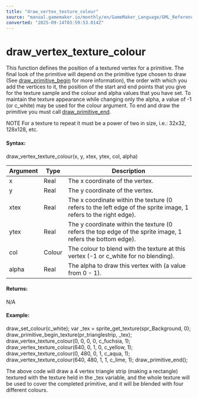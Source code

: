 ```yaml
---
title: "draw_vertex_texture_colour"
source: "manual.gamemaker.io/monthly/en/GameMaker_Language/GML_Reference/Drawing/Primitives/draw_vertex_texture_colour.htm"
converted: "2025-09-14T03:59:53.014Z"
---
```


# draw\_vertex\_texture\_colour

This function defines the position of a textured vertex for a primitive. The final look of the primitive will depend on the primitive type chosen to draw (See [draw\_primitive\_begin](draw_primitive_begin.md) for more information), the order with which you add the vertices to it, the position of the start and end points that you give for the texture sample and the colour and alpha values that you have set. To maintain the texture appearance while changing only the alpha, a value of \-1 (or c\_white) may be used for the colour argument. To end and draw the primitive you must call [draw\_primitive\_end](draw_primitive_end.md).

NOTE For a texture to repeat it must be a power of two in size, i.e.: 32x32, 128x128, etc.

#### Syntax:

draw\_vertex\_texture\_colour(x, y, xtex, ytex, col, alpha)

| Argument | Type | Description |
| --- | --- | --- |
| x | Real | The x coordinate of the vertex. |
| y | Real | The y coordinate of the vertex. |
| xtex | Real | The x coordinate within the texture (0 refers to the left edge of the sprite image, 1 refers to the right edge). |
| ytex | Real | The y coordinate within the texture (0 refers the top edge of the sprite image, 1 refers the bottom edge). |
| col | Colour | The colour to blend with the texture at this vertex (-1 or c_white for no blending). |
| alpha | Real | The alpha to draw this vertex with (a value from 0 - 1). |

#### Returns:

N/A

#### Example:

draw\_set\_colour(c\_white);
var \_tex = sprite\_get\_texture(spr\_Background, 0);
draw\_primitive\_begin\_texture(pr\_trianglestrip, \_tex);
draw\_vertex\_texture\_colour(0, 0, 0, 0, c\_fuchsia, 1);
draw\_vertex\_texture\_colour(640, 0, 1, 0, c\_yellow, 1);
draw\_vertex\_texture\_colour(0, 480, 0, 1, c\_aqua, 1);
draw\_vertex\_texture\_colour(640, 480, 1, 1, c\_lime, 1);
draw\_primitive\_end();

The above code will draw a 4 vertex triangle strip (making a rectangle) textured with the texture held in the \_tex variable, and the whole texture will be used to cover the completed primitive, and it will be blended with four different colours.